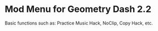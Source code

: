 # Mod Menu for Geometry Dash 2.2

Basic functions such as: Practice Music Hack, NoClip, Copy Hack, etc.
